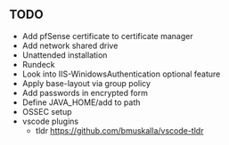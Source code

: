## TODO

* Add pfSense certificate to certificate manager
* Add network shared drive
* Unattended installation
* Rundeck
* Look into IIS-WinidowsAuthentication optional feature
* Apply base-layout via group policy
* Add passwords in encrypted form
* Define JAVA_HOME/add to path
* OSSEC setup
* vscode plugins
    - tldr https://github.com/bmuskalla/vscode-tldr